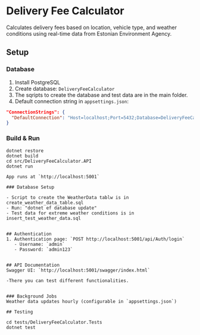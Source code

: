 # Delivery Fee Calculator

Calculates delivery fees based on location, vehicle type, and weather conditions using real-time data from Estonian Environment Agency.



## Setup

### Database
1. Install PostgreSQL
2. Create database: `DeliveryFeeCalculator`
3. The sqripts to create the database and test data are in the main folder.
4. Default connection string in `appsettings.json`:
```json
"ConnectionStrings": {
  "DefaultConnection": "Host=localhost;Port=5432;Database=DeliveryFeeCalculator;Username=postgres;Password=sql"
}
```

### Build & Run
```
dotnet restore
dotnet build
cd src/DeliveryFeeCalculator.API
dotnet run

App runs at `http://localhost:5001`

### Database Setup

- Script to create the WeatherData tablw is in create_weather_data_table.sql
- Run: "dotnet ef database update"
- Test data for extreme weather conditions is in insert_test_weather_data.sql


## Authentication
1. Authentication page: `POST http://localhost:5001/api/Auth/login`
   - Username: `admin`
   - Password: `admin123`


## API Documentation
Swagger UI: `http://localhost:5001/swagger/index.html`

-There you can test different functionalities.


### Background Jobs
Weather data updates hourly (configurable in `appsettings.json`)

## Testing

cd tests/DeliveryFeeCalculator.Tests
dotnet test




